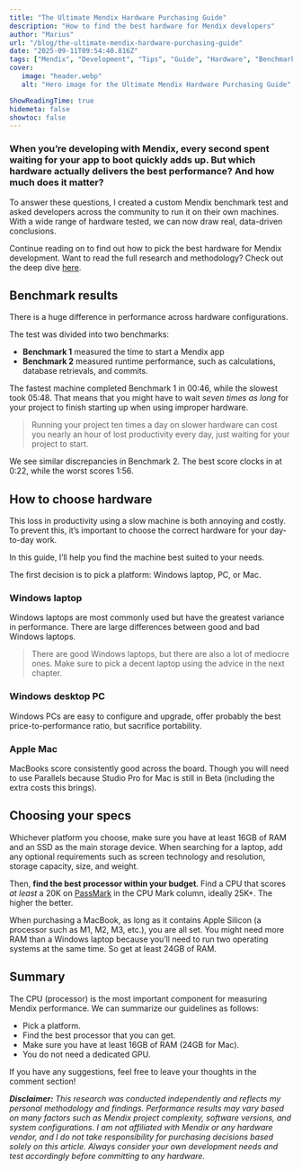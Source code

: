 ```yaml
---
title: "The Ultimate Mendix Hardware Purchasing Guide"
description: "How to find the best hardware for Mendix developers"
author: "Marius"
url: "/blog/the-ultimate-mendix-hardware-purchasing-guide"
date: "2025-09-11T09:54:40.816Z"
tags: ["Mendix", "Development", "Tips", "Guide", "Hardware", "Benchmark"]
cover:
   image: "header.webp"
   alt: "Hero image for the Ultimate Mendix Hardware Purchasing Guide"

ShowReadingTime: true
hidemeta: false
showtoc: false
---
```


### When you’re developing with Mendix, every second spent waiting for your app to boot quickly adds up. But which hardware actually delivers the best performance? And how much does it matter?

To answer these questions, I created a custom Mendix benchmark test and asked developers across the community to run it on their own machines. With a wide range of hardware tested, we can now draw real, data-driven conclusions.

Continue reading on to find out how to pick the best hardware for Mendix development. Want to read the full research and methodology? Check out the deep dive [here](https://medium.com/@mariusvanderknaap/the-mendix-benchmark-analysis-ef1d58e86b4b).

Benchmark results
-----------------

There is a huge difference in performance across hardware configurations.

The test was divided into two benchmarks:

*   **Benchmark 1** measured the time to start a Mendix app
*   **Benchmark 2** measured runtime performance, such as calculations, database retrievals, and commits.

The fastest machine completed Benchmark 1 in 00:46, while the slowest took 05:48. That means that you might have to wait _seven times as long_ for your project to finish starting up when using improper hardware.

> Running your project ten times a day on slower hardware can cost you nearly an hour of lost productivity every day, just waiting for your project to start.

We see similar discrepancies in Benchmark 2. The best score clocks in at 0:22, while the worst scores 1:56.

How to choose hardware
----------------------

This loss in productivity using a slow machine is both annoying and costly. To prevent this, it’s important to choose the correct hardware for your day-to-day work.

In this guide, I’ll help you find the machine best suited to your needs.

The first decision is to pick a platform: Windows laptop, PC, or Mac.

### **Windows laptop**

Windows laptops are most commonly used but have the greatest variance in performance. There are large differences between good and bad Windows laptops.

> There are good Windows laptops, but there are also a lot of mediocre ones. Make sure to pick a decent laptop using the advice in the next chapter.

### **Windows desktop PC**

Windows PCs are easy to configure and upgrade, offer probably the best price-to-performance ratio, but sacrifice portability.

### **Apple Mac**

MacBooks score consistently good across the board. Though you will need to use Parallels because Studio Pro for Mac is still in Beta (including the extra costs this brings).

Choosing your specs
-------------------

Whichever platform you choose, make sure you have at least 16GB of RAM and an SSD as the main storage device. When searching for a laptop, add any optional requirements such as screen technology and resolution, storage capacity, size, and weight.

Then, **find the best processor within your budget**. Find a CPU that scores _at least_ a 20K on [PassMark](https://www.cpubenchmark.net/cpu_list.php) in the CPU Mark column, ideally 25K+. The higher the better.

When purchasing a MacBook, as long as it contains Apple Silicon (a processor such as M1, M2, M3, etc.), you are all set. You might need more RAM than a Windows laptop because you’ll need to run two operating systems at the same time. So get at least 24GB of RAM.

Summary
-------

The CPU (processor) is the most important component for measuring Mendix performance. We can summarize our guidelines as follows:

*   Pick a platform.
*   Find the best processor that you can get.
*   Make sure you have at least 16GB of RAM (24GB for Mac).
*   You do not need a dedicated GPU.

If you have any suggestions, feel free to leave your thoughts in the comment section!

**_Disclaimer:_** _This research was conducted independently and reflects my personal methodology and findings. Performance results may vary based on many factors such as Mendix project complexity, software versions, and system configurations. I am not affiliated with Mendix or any hardware vendor, and I do not take responsibility for purchasing decisions based solely on this article. Always consider your own development needs and test accordingly before committing to any hardware._ 